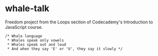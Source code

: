 # whale-talk

Freedom project from the Loops section of Codecademy's Introduction to JavaScript course.

```
/* Whale language
 * Whales speak only vowels
 * Whales speak out and loud
 * And when they say 'E' or 'U', they say it slowly */
```
